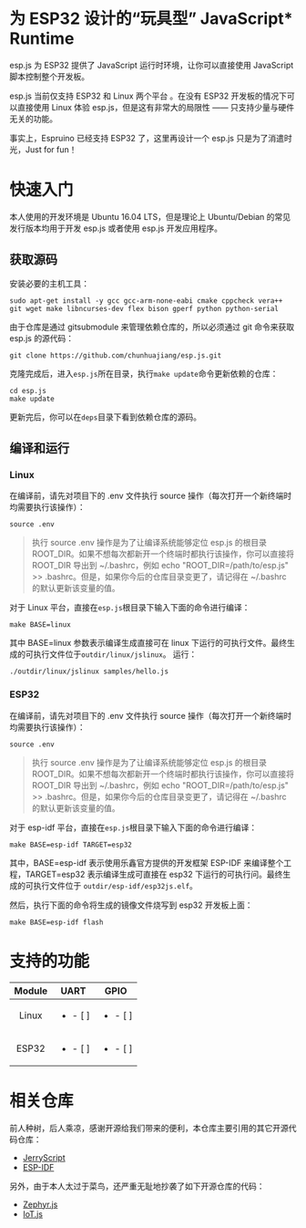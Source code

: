 ﻿# 为 ESP32 设计的“玩具型” JavaScript\* Runtime 

esp.js 为 ESP32 提供了 JavaScript 运行时环境，让你可以直接使用 JavaScript 脚本控制整个开发板。

esp.js 当前仅支持 ESP32 和 Linux 两个平台 。在没有 ESP32 开发板的情况下可以直接使用 Linux 体验 esp.js，但是这有非常大的局限性 —— 只支持少量与硬件无关的功能。

事实上，Espruino 已经支持 ESP32 了，这里再设计一个 esp.js 只是为了消遣时光，Just for fun！

# 快速入门

本人使用的开发环境是 Ubuntu 16.04 LTS，但是理论上 Ubuntu/Debian 的常见发行版本均用于开发 esp.js 或者使用 esp.js 开发应用程序。

## 获取源码

安装必要的主机工具：
```
sudo apt-get install -y gcc gcc-arm-none-eabi cmake cppcheck vera++ git wget make libncurses-dev flex bison gperf python python-serial
```

由于仓库是通过 gitsubmodule 来管理依赖仓库的，所以必须通过 git 命令来获取 esp.js 的源代码：
```
git clone https://github.com/chunhuajiang/esp.js.git
```

克隆完成后，进入`esp.js`所在目录，执行`make update`命令更新依赖的仓库：
```
cd esp.js
make update
```
更新完后，你可以在`deps`目录下看到依赖仓库的源码。

## 编译和运行 

### Linux

在编译前，请先对项目下的 .env 文件执行 source 操作（每次打开一个新终端时均需要执行该操作）：
```
source .env
```

> 执行 source .env 操作是为了让编译系统能够定位 esp.js 的根目录 ROOT_DIR。如果不想每次都新开一个终端时都执行该操作，你可以直接将 ROOT_DIR 导出到 ~/.bashrc，例如 echo "ROOT_DIR=/path/to/esp.js" >> .bashrc。但是，如果你今后的仓库目录变更了，请记得在 ~/.bashrc 的默认更新该变量的值。

对于 Linux 平台，直接在`esp.js`根目录下输入下面的命令进行编译：
```
make BASE=linux
```

其中 BASE=linux 参数表示编译生成直接可在 linux 下运行的可执行文件。最终生成的可执行文件位于`outdir/linux/jslinux`。 运行：
```
./outdir/linux/jslinux samples/hello.js
```

### ESP32

在编译前，请先对项目下的 .env 文件执行 source 操作（每次打开一个新终端时均需要执行该操作）：
```
source .env
```

> 执行 source .env 操作是为了让编译系统能够定位 esp.js 的根目录 ROOT_DIR。如果不想每次都新开一个终端时都执行该操作，你可以直接将 ROOT_DIR 导出到 ~/.bashrc，例如 echo "ROOT_DIR=/path/to/esp.js" >> .bashrc。但是，如果你今后的仓库目录变更了，请记得在 ~/.bashrc 的默认更新该变量的值。

对于 esp-idf 平台，直接在`esp.js`根目录下输入下面的命令进行编译：
```
make BASE=esp-idf TARGET=esp32
```
其中，BASE=esp-idf 表示使用乐鑫官方提供的开发框架 ESP-IDF 来编译整个工程，TARGET=esp32 表示编译生成可直接在 esp32 下运行的可执行问。最终生成的可执行文件位于 `outdir/esp-idf/esp32js.elf`。

然后，执行下面的命令将生成的镜像文件烧写到 esp32 开发板上面：
```
make BASE=esp-idf flash
```

# 支持的功能


| Module      | UART                     | GPIO                     |
| :---:       | :---:                    | :---:                    |
|  Linux      | <ul><li>- [ ] </li></ul> | <ul><li>- [ ] </li></ul> |
|  ESP32      | <ul><li>- [ ] </li></ul> | <ul><li>- [ ] </li></ul> |


# 相关仓库
前人种树，后人乘凉，感谢开源给我们带来的便利，本仓库主要引用的其它开源代码仓库：
- [JerryScript](https://github.com/jerryscript-project/jerryscript)
- [ESP-IDF](https://github.com/espressif/esp-idf)

另外，由于本人太过于菜鸟，还严重无耻地抄袭了如下开源仓库的代码：
- [Zephyr.js](https://github.com/01org/zephyr.js)
- [IoT.js](https://github.com/Samsung/iotjs)



